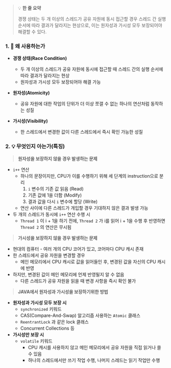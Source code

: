 > 💡 **한 줄 요약**
>
> 경쟁 상태는 두 개 이상의 스레드가 공유 자원에 동시 접근할 경우 스레드 간 실행 순서에 따라 결과가 달라지는 현상으로, 이는 원자성과 가시성 모두 보장되어야 해결할 수 있다.

### 1. 🤔 왜 사용하는가

- **경쟁 상태(Race Condition)**

  - 두 개 이상의 스레드가 공유 자원에 동시에 접근할 때 스레드 간의 실행 순서에 따라 결과가 달라지는 현상
  - 원자성과 가시성 모두 보장되어야 해결 가능

- **원자성(Atomicity)**

  - 공유 자원에 대한 작업의 단위가 더 이상 쪼갤 수 없는 하나의 연산처럼 동작하는 성질

- **가시성(Visibility)**
  - 한 스레드에서 변경한 값이 다른 스레드에서 즉시 확인 가능한 성질

### 2. 💡 무엇인지 아는가(특징)

> **원자성을 보장하지 않을 경우 발생하는 문제**

- `i++` 연산
  - 하나의 문장이지만, CPU가 이를 수행하기 위해 세 단계의 instruction으로 분리
    1. `i` 변수의 기존 값 읽음 (Read)
    2. 기존 값에 1을 더함 (Modify)
    3. 결과 값을 다시 `i` 변수에 할당 (Write)
  - 연산 사이에 다른 스레드가 개입할 경우 기대하지 않은 결과 발생 가능
- 두 개의 스레드가 동시에 `i++` 연산 수행 시
  - `Thread 1` 이 i + 1을 하기 전에, `Thread 2` 가 i를 읽어 i + 1을 수행 후 반영하면 `Thread 2` 의 연산은 무시됨

> **가시성을 보장하지 않을 경우 발생하는 문제**

- 현대의 컴퓨터 - 여러 개의 CPU 코어가 있고, 코어마다 CPU 캐시 존재
- 한 스레드에서 공유 자원을 변경할 경우
  - 메인 메모리에서 CPU 캐시로 값을 읽어들인 후,
    변경된 값을 자신의 CPU 캐시에 반영
- 하지만, 변경된 값이 메인 메모리에 언제 반영될지 알 수 없음
  - 다른 스레드가 공유 자원을 읽을 때 변경 사항을 즉시 확인 불가

> **JAVA에서 원자성과 가시성을 보장하기위한 방법**

- **원자성과 가시성 모두 보장 시**
  - `synchronized` 키워드
  - CAS(Compare-And-Swap) 알고리즘 사용하는 `Atomic` 클래스
  - `ReentrantLock` 과 같은 lock 클래스
  - Concurrent Collections 등
- **가시성만 보장 시**
  - `volatile` 키워드
    - CPU 캐시를 사용하지 않고 메인 메모리에서 공유 자원을 직접 읽거나 쓸 수 있음
    - 하나의 스레드에서만 쓰기 작업 수행, 나머지 스레드는 읽기 작업만 수행
